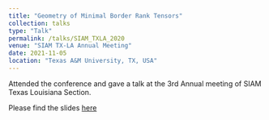 ```yaml
---
title: "Geometry of Minimal Border Rank Tensors"
collection: talks
type: "Talk"
permalink: /talks/SIAM_TXLA_2020
venue: "SIAM TX-LA Annual Meeting"
date: 2021-11-05
location: "Texas A&M University, TX, USA"
---
```


Attended the conference and gave a talk at the 3rd Annual meeting of SIAM Texas Louisiana Section.

Please find the slides [here](../files/SIAM_TXLA_2020.pdf)